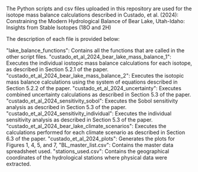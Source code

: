 The Python scripts and csv files uploaded in this repository are used for the isotope mass balance calculations described in Custado, et al. (2024): Constraining the Modern Hydrological Balance of Bear Lake, Utah-Idaho: Insights from Stable Isotopes (18O and 2H)

The description of each file is provided below:

"lake_balance_functions":  Contains all the functions that are called in the other script files.
"custado_et_al_2024_bear_lake_mass_balance_1":  Executes the individual iostopic mass balance calculations for each isotope, as described in Section 5.2.1 of the paper.
"custado_et_al_2024_bear_lake_mass_balance_2":  Executes the isotopic mass balance calculations using the system of equations described in Section 5.2.2 of the paper.
"custado_et_al_2024_uncertainty":  Executes combined uncertainty calculations as described in Section 5.3 of the paper.
"custado_et_al_2024_sensitivity_sobol":  Executes the Sobol sensitivity analysis as described in Section 5.3 of the paper.
"custado_et_al_2024_sensitivity_individual":  Executes the individual sensitivity analysis as described in Section 5.3 of the paper.
"custado_et_al_2024_bear_lake_climate_scenarios":  Executes the calculations performed for each climate scenario as described in Section 6.3 of the paper.
"custado_et_al_2024_plots":  Generates the plots for Figures 1, 4, 5, and 7,
"BL_master_list.csv":  Contains the master data spreadsheet used.
"stations_used.csv":  Contains the geographical coordinates of the hydrological stations where physical data were extracted.

